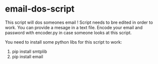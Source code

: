 # email-dos-script
This script will dos someones email !
Script needs to bre edited in order to work.
You can provide a mesage in a text file.
Encode your email and password with encoder.py in case someone looks at this script.

You need to install some python libs for this script to work:
1) pip install smtplib
2) pip install email
